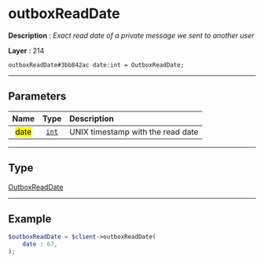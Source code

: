 # outboxReadDate

**Description** : *Exact read date of a private message we sent to another user*

**Layer** : 214

```tl
outboxReadDate#3bb842ac date:int = OutboxReadDate;
```

---

## Parameters

| Name | Type | Description |
| :---: | :---: | :--- |
| <mark>date</mark> | [`int`](type/int) | UNIX timestamp with the read date |

---

## Type

[OutboxReadDate](type/OutboxReadDate)

---

## Example

```php
$outboxReadDate = $client->outboxReadDate(
	date : 67,
);
```